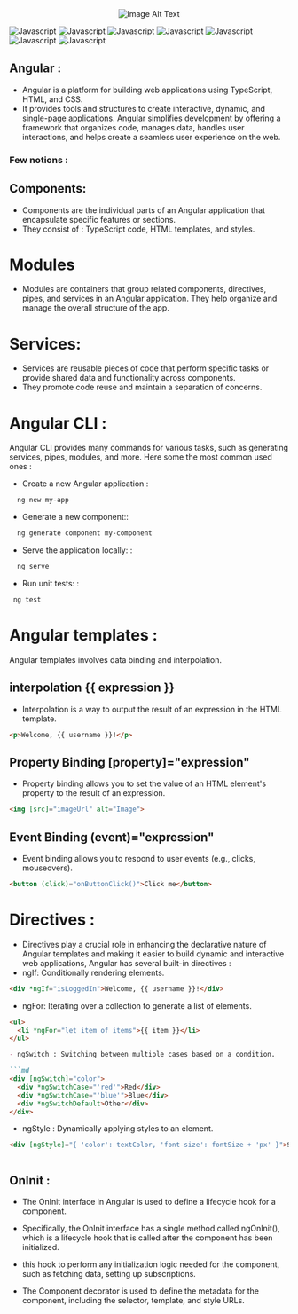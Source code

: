 <div align="center">
     <img src="https://miro.medium.com/v2/resize:fit:640/format:webp/1*bMgQ8MhbnQexpqHgIgBJPA.png" alt="Image Alt Text">
  
</div>

![Javascript](https://img.shields.io/badge/Angular-red.svg)
![Javascript](https://img.shields.io/badge/JavaScript-gold.svg)
![Javascript](https://img.shields.io/badge/component-bleusvg)
![Javascript](https://img.shields.io/badge/SPA-red.svg)
![Javascript](https://img.shields.io/badge/dataBinding-white.svg)
![Javascript](https://img.shields.io/badge/services-yellow.svg)
![Javascript](https://img.shields.io/badge/typescript-bley.svg)

## Angular : 
- Angular is a platform for building web applications using TypeScript, HTML, and CSS. 
- It provides tools and structures to create interactive, dynamic, and single-page applications. Angular simplifies development by offering a framework that organizes code, manages data, handles user interactions, and helps create a seamless user experience on the web.

### Few notions : 

## Components:
-  Components are the individual parts of an Angular application that encapsulate specific features or sections.
-  They consist of : TypeScript code, HTML templates, and styles.

# Modules
- Modules are containers that group related components, directives, pipes, and services in an Angular application. They help organize and manage the overall structure of the app.
  
# Services:
- Services are reusable pieces of code that perform specific tasks or provide shared data and functionality across components. 
- They promote code reuse and maintain a separation of concerns.


# Angular CLI :
Angular CLI provides many commands for various tasks, such as generating services, pipes, modules, and more. Here some the most common used ones : 

- Create a new Angular application :
  
```md
  ng new my-app

```

- Generate a new component::
  
```md
  ng generate component my-component


```
- Serve the application locally: :
  
```md
  ng serve

```

- Run unit tests: :
  
```md
 ng test


```

# Angular templates : 
 Angular templates involves data binding and interpolation.

 ## interpolation {{ expression }} 
 - Interpolation is a way to output the result of an expression in the HTML template. 

```md
<p>Welcome, {{ username }}!</p>

```

 ## Property Binding [property]="expression" 
 - Property binding allows you to set the value of an HTML element's property to the result of an expression.
  

```md
<img [src]="imageUrl" alt="Image">

```

 ## Event Binding (event)="expression"
 - Event binding allows you to respond to user events (e.g., clicks, mouseovers).
  

```md
<button (click)="onButtonClick()">Click me</button>


```

# Directives : 
- Directives play a crucial role in enhancing the declarative nature of Angular templates and making it easier to build dynamic and interactive web applications,  Angular has several built-in directives : 
- ngIf: Conditionally rendering elements.

```md
<div *ngIf="isLoggedIn">Welcome, {{ username }}!</div>

```

- ngFor: Iterating over a collection to generate a list of elements.

```md
<ul>
  <li *ngFor="let item of items">{{ item }}</li>
</ul>

- ngSwitch : Switching between multiple cases based on a condition.

```md
<div [ngSwitch]="color">
  <div *ngSwitchCase="'red'">Red</div>
  <div *ngSwitchCase="'blue'">Blue</div>
  <div *ngSwitchDefault>Other</div>
</div>


```
- ngStyle : Dynamically applying styles to an element.

```md
<div [ngStyle]="{ 'color': textColor, 'font-size': fontSize + 'px' }">Styled Text</div>



```


## OnInit :
- The OnInit interface in Angular is used to define a lifecycle hook for a component. 
- Specifically, the OnInit interface has a single method called ngOnInit(), which is a lifecycle hook that is called after the component has been initialized.
- this hook to perform any initialization logic needed for the component, such as fetching data, setting up subscriptions.
  
- The Component decorator is used to define the metadata for the component, including the selector, template, and style URLs.

